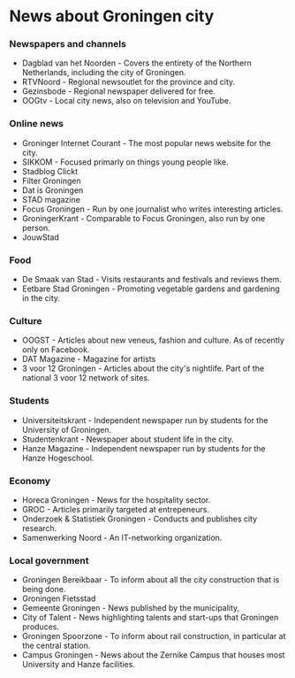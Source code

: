 # News about Groningen city
### Newspapers and channels
* Dagblad van het Noorden - Covers the entirety of the Northern Netherlands, including the city of Groningen.
* RTVNoord - Regional newsoutlet for the province and city.
* Gezinsbode - Regional newspaper delivered for free.
* OOGtv - Local city news, also on television and YouTube.

### Online news
* Groninger Internet Courant - The most popular news website for the city.
* SIKKOM - Focused primarly on things young people like.
* Stadblog Clickt
* Filter Groningen
* Dat is Groningen
* STAD magazine
* Focus Groningen - Run by one journalist who writes interesting articles.
* GroningerKrant - Comparable to Focus Groningen, also run by one person.
* JouwStad

### Food
* De Smaak van Stad - Visits restaurants and festivals and reviews them.
* Eetbare Stad Groningen - Promoting vegetable gardens and gardening in the city.

### Culture
* OOGST - Articles about new veneus, fashion and culture. As of recently only on Facebook.
* DAT Magazine - Magazine for artists
* 3 voor 12 Groningen - Articles about the city's nightlife. Part of the national 3 voor 12 network of sites.

### Students
* Universiteitskrant - Independent newspaper run by students for the University of Groningen.
* Studentenkrant - Newspaper about student life in the city.
* Hanze Magazine - Independent newspaper run by students for the Hanze Hogeschool.

### Economy
* Horeca Groningen - News for the hospitality sector.
* GROC - Articles primarily targeted at entrepeneurs.
* Onderzoek & Statistiek Groningen - Conducts and publishes city research.
* Samenwerking Noord - An IT-networking organization.

### Local government
* Groningen Bereikbaar - To inform about all the city construction that is being done.
* Groningen Fietsstad
* Gemeente Groningen - News published by the municipality,
* City of Talent - News highlighting talents and start-ups that Groningen produces.
* Groningen Spoorzone - To inform about rail construction, in particular at the central station.
* Campus Groningen - News about the Zernike Campus that houses most University and Hanze facilities.
